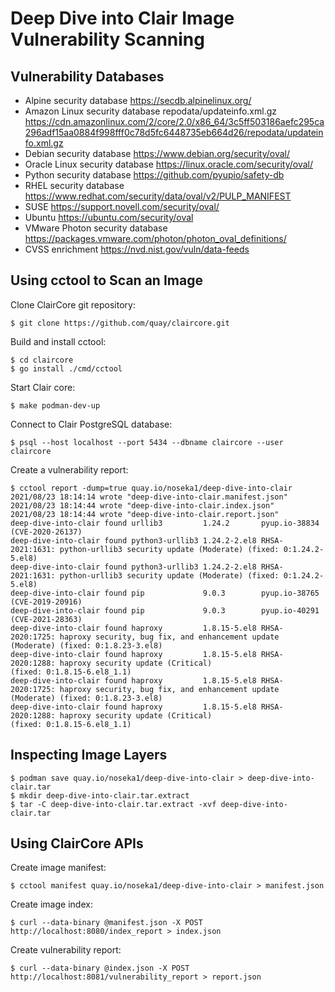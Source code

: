 # Deep Dive into Clair Image Vulnerability Scanning

## Vulnerability Databases

* Alpine security database
  https://secdb.alpinelinux.org/
* Amazon Linux security database repodata/updateinfo.xml.gz
  https://cdn.amazonlinux.com/2/core/2.0/x86_64/3c5ff503186aefc295ca296adf15aa0884f998fff0c78d5fc6448735eb664d26/repodata/updateinfo.xml.gz
* Debian security database
  https://www.debian.org/security/oval/
* Oracle Linux security database
  https://linux.oracle.com/security/oval/
* Python security database
  https://github.com/pyupio/safety-db
* RHEL security database
  https://www.redhat.com/security/data/oval/v2/PULP_MANIFEST
* SUSE
  https://support.novell.com/security/oval/
* Ubuntu
  https://ubuntu.com/security/oval
* VMware Photon security database
  https://packages.vmware.com/photon/photon_oval_definitions/
* CVSS enrichment
  https://nvd.nist.gov/vuln/data-feeds

## Using cctool to Scan an Image

Clone ClairCore git repository:

```
$ git clone https://github.com/quay/claircore.git
```

Build and install cctool:

```
$ cd claircore
$ go install ./cmd/cctool
```

Start Clair core:

```
$ make podman-dev-up
```

Connect to Clair PostgreSQL database:

```
$ psql --host localhost --port 5434 --dbname claircore --user claircore
```

Create a vulnerability report:

```
$ cctool report -dump=true quay.io/noseka1/deep-dive-into-clair
2021/08/23 18:14:14 wrote "deep-dive-into-clair.manifest.json"
2021/08/23 18:14:44 wrote "deep-dive-into-clair.index.json"
2021/08/23 18:14:44 wrote "deep-dive-into-clair.report.json"
deep-dive-into-clair found urllib3         1.24.2       pyup.io-38834 (CVE-2020-26137)
deep-dive-into-clair found python3-urllib3 1.24.2-2.el8 RHSA-2021:1631: python-urllib3 security update (Moderate) (fixed: 0:1.24.2-5.el8)
deep-dive-into-clair found python3-urllib3 1.24.2-2.el8 RHSA-2021:1631: python-urllib3 security update (Moderate) (fixed: 0:1.24.2-5.el8)
deep-dive-into-clair found pip             9.0.3        pyup.io-38765 (CVE-2019-20916)
deep-dive-into-clair found pip             9.0.3        pyup.io-40291 (CVE-2021-28363)
deep-dive-into-clair found haproxy         1.8.15-5.el8 RHSA-2020:1725: haproxy security, bug fix, and enhancement update (Moderate) (fixed: 0:1.8.23-3.el8)
deep-dive-into-clair found haproxy         1.8.15-5.el8 RHSA-2020:1288: haproxy security update (Critical)                           (fixed: 0:1.8.15-6.el8_1.1)
deep-dive-into-clair found haproxy         1.8.15-5.el8 RHSA-2020:1725: haproxy security, bug fix, and enhancement update (Moderate) (fixed: 0:1.8.23-3.el8)
deep-dive-into-clair found haproxy         1.8.15-5.el8 RHSA-2020:1288: haproxy security update (Critical)                           (fixed: 0:1.8.15-6.el8_1.1)
```

## Inspecting Image Layers

```
$ podman save quay.io/noseka1/deep-dive-into-clair > deep-dive-into-clair.tar
$ mkdir deep-dive-into-clair.tar.extract
$ tar -C deep-dive-into-clair.tar.extract -xvf deep-dive-into-clair.tar
```

## Using ClairCore APIs

Create image manifest:

```
$ cctool manifest quay.io/noseka1/deep-dive-into-clair > manifest.json
```

Create image index:

```
$ curl --data-binary @manifest.json -X POST http://localhost:8080/index_report > index.json
```

Create vulnerability report:

```
$ curl --data-binary @index.json -X POST http://localhost:8081/vulnerability_report > report.json
```
